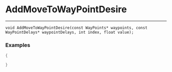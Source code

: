 # AddMoveToWayPointDesire
---
```
void AddMoveToWayPointDesire(const WayPoints* waypoints, const WayPointDelays* waypointDelays, int index, float value);
```

### Examples
```cpp - C++
{

}
```